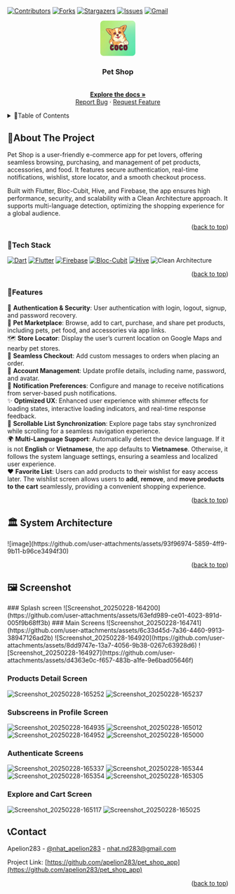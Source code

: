 <a name="readme-top"></a>
[![Contributors][contributors-shield]][contributors-url]
[![Forks][forks-shield]][forks-url]
[![Stargazers][stars-shield]][stars-url]
[![Issues][issues-shield]][issues-url]
[![Gmail][gmail-shield]][gmail-url]

<!-- PROJECT LOGO -->
<div align="center">
  <a href="https://github.com/apelion283/pet_shop_app/">
    <img src="assets/images/app_icon.png" alt="Logo" width="80" height="80">
  </a>
  <h3 align="center">Pet Shop</h3>
  <p align="center">
    <br />
    <a href="https://github.com/apelion283/pet_shop_app"><strong>Explore the docs »</strong></a>
    <br />
    <a href="https://github.com/apelion283/pet_shop_app/issues">Report Bug</a>
    ·
    <a href="https://github.com/apelion283/pet_shop_app/issues">Request Feature</a>
  </p>
</div>

<!-- TABLE OF CONTENTS -->
<details>
  <summary>📜Table of Contents</summary>
  <ol>
    <li>
      <a href="#about-the-project">About The Project</a>
      <ul>
        <li><a href="#tech-stack">Tech Stack</a></li>
        <li><a href="#features">Features</a></li>
      </ul>
    </li>
    <li><a href="#system-architecture">System Architecture</a></li>
    <li><a href="#screenshot">Screenshot</a></li>
    <li><a href="#contact">Contact</a></li>
  </ol>
</details>

<!-- ABOUT THE PROJECT -->

## 📌About The Project

Pet Shop is a user-friendly e-commerce app for pet lovers, offering seamless browsing, purchasing, and management of pet products, accessories, and food. It features secure authentication, real-time notifications, wishlist, store locator, and a smooth checkout process.

Built with Flutter, Bloc-Cubit, Hive, and Firebase, the app ensures high performance, security, and scalability with a Clean Architecture approach. It supports multi-language detection, optimizing the shopping experience for a global audience.

<p align="right">(<a href="#readme-top">back to top</a>)</p>

### 🚀Tech Stack
 [![Dart][dart.dev]][dart-url] [![Flutter][flutter.dev]][flutter-url] [![Firebase][firebase]][firebase-url] [![Bloc-Cubit][bloclibrary.dev]][bloc-cubit-url] [![Hive][hivedb]][hive-url] ![Clean Architecture][clean-architecture]
<p align="right">(<a href="#readme-top">back to top</a>)</p>

### 🎯Features  
🔐 **Authentication & Security**: User authentication with login, logout, signup, and password recovery.  
🐾 **Pet Marketplace**: Browse, add to cart, purchase, and share pet products, including pets, pet food, and accessories via app links.  
🗺️ **Store Locator**: Display the user’s current location on Google Maps and nearby pet stores.  
🛒 **Seamless Checkout**: Add custom messages to orders when placing an order.  
👤 **Account Management**: Update profile details, including name, password, and avatar.  
🔔 **Notification Preferences**: Configure and manage to receive notifications from server-based push notifications.  
✨ **Optimized UX**: Enhanced user experience with shimmer effects for loading states, interactive loading indicators, and real-time response feedback.  
📌 **Scrollable List Synchronization**: Explore page tabs stay synchronized while scrolling for a seamless navigation experience.  
🌍 **Multi-Language Support**: Automatically detect the device language. If it is not **English** or **Vietnamese**, the app defaults to **Vietnamese**. Otherwise, it follows the system language settings, ensuring a seamless and localized user experience.  
❤️ **Favorite List**: Users can add products to their wishlist for easy access later. The wishlist screen allows users to **add**, **remove**, and **move products to the cart** seamlessly, providing a convenient shopping experience.  

<p align="right">(<a href="#readme-top">back to top</a>)</p>
<!-- SYSTEM ARCHITECTURE -->

<h2 id="system-architecture">🏛️ System Architecture</h2>
![image](https://github.com/user-attachments/assets/93f96974-5859-4ff9-9b11-b96ce3494f30)

<p align="right">(<a href="#readme-top">back to top</a>)</p>

<!-- SCREENSHOT -->

<h2 id="screenshot">🖼️ Screenshot</h2>
### Splash screen
![Screenshot_20250228-164200](https://github.com/user-attachments/assets/63efd989-ce01-4023-891d-005f9b68ff3b)
### Main Screens
![Screenshot_20250228-164741](https://github.com/user-attachments/assets/6c33d45d-7a36-4460-9913-38947126ad2b)
![Screenshot_20250228-164920](https://github.com/user-attachments/assets/8dd9747e-13a7-4056-9b38-0267c63928d6)
![Screenshot_20250228-164927](https://github.com/user-attachments/assets/d4363e0c-f657-483b-a1fe-9e6bad05646f)

### Products Detail Screen
![Screenshot_20250228-165252](https://github.com/user-attachments/assets/ee4108dc-9a36-434d-a844-1bd71bec4da0)
![Screenshot_20250228-165237](https://github.com/user-attachments/assets/053587b3-7a24-41db-affd-fbc47ba33a58)
### Subscreens in Profile Screen
![Screenshot_20250228-164935](https://github.com/user-attachments/assets/48f6308b-80dd-4ce3-823a-ebb0a3820122)
![Screenshot_20250228-165012](https://github.com/user-attachments/assets/34921825-8e83-44e3-8729-203a4e4e0b3c)
![Screenshot_20250228-164952](https://github.com/user-attachments/assets/e6569acf-de44-4577-860f-01e3ca91b349)
![Screenshot_20250228-165000](https://github.com/user-attachments/assets/536d7f04-9ee4-43d8-a940-d68b111a9125)
### Authenticate Screens
![Screenshot_20250228-165337](https://github.com/user-attachments/assets/26a27a5c-920c-487e-87ba-d94bd80cad1e)
![Screenshot_20250228-165344](https://github.com/user-attachments/assets/34a5f29a-f690-465c-975e-0435ca81249b)
![Screenshot_20250228-165354](https://github.com/user-attachments/assets/304c1de2-a9e6-4068-ad03-e155777f283d)
![Screenshot_20250228-165305](https://github.com/user-attachments/assets/47fa8951-bcbe-4502-9ac1-b7bf2a4f91f9)
### Explore and Cart Screen
![Screenshot_20250228-165117](https://github.com/user-attachments/assets/731ed255-7442-43b1-a2b1-05689c6f22fb)
![Screenshot_20250228-165025](https://github.com/user-attachments/assets/ccea5002-b19a-47fa-bf6c-bae66a9e42a1)

<!-- CONTACT -->
## 📞Contact

Apelion283 - [@nhat_apelion283](https://x.com/nhat_apelion283) - nhat.nd283@gmail.com

Project Link: [https://github.com/apelion283/pet_shop_app](https://github.com/apelion283/pet_shop_app)

<p align="right">(<a href="#readme-top">back to top</a>)</p>

<!-- MARKDOWN LINKS & IMAGES -->
<!-- https://www.markdownguide.org/basic-syntax/#reference-style-links -->

[contributors-shield]: https://img.shields.io/github/contributors/apelion283/pet_shop_app.svg?style=for-the-badge
[contributors-url]: https://github.com/apelion283/pet_shop_app/graphs/contributors
[forks-shield]: https://img.shields.io/github/forks/apelion283/pet_shop_app.svg?style=for-the-badge
[forks-url]: https://github.com/apelion283/pet_shop_app/forks
[stars-shield]: https://img.shields.io/github/stars/apelion283/pet_shop_app.svg?style=for-the-badge
[stars-url]: https://github.com/apelion283/pet_shop_app/stargazers
[issues-shield]: https://img.shields.io/github/issues/apelion283/pet_shop_app.svg?style=for-the-badge
[issues-url]: https://github.com/apelion283/tour_booking/issues
[gmail-shield]: https://img.shields.io/badge/Gmail%20-%20white?style=for-the-badge&logo=gmail&labelColor=%23f9bc08&color=%230175C2
[gmail-url]: mailto:nhat.nd283@gmail.com
[dart.dev]: https://img.shields.io/badge/Dart-%20white?style=for-the-badge&logo=dart&labelColor=Black&color=%234486f2
[dart-url]: https://dart.dev/
[flutter.dev]: https://img.shields.io/badge/Flutter-%20white?style=for-the-badge&logo=flutter&labelColor=%234486f2&color=%234486f2
[flutter-url]: https://flutter.dev/
[firebase]: https://img.shields.io/badge/firebase-ffca28?style=for-the-badge&logo=firebase&logoColor=black
[firebase-url]:https://firebase.google.com/
[bloclibrary.dev]: https://img.shields.io/badge/Bloc--Cubit-white?style=for-the-badge&logo=data%3Aimage%2Fsvg%2Bxml%3Bbase64%2CPHN2ZyB3aWR0aD0iMjcwMCIgaGVpZ2h0PSIyNzAwIiB2aWV3Qm94PSIwIDAgOTAwIDkwMCIgZmlsbD0ibm9uZSIgeG1sbnM9Imh0dHA6Ly93d3cudzMub3JnLzIwMDAvc3ZnIj4NCjxwYXRoIGQ9Ik02NTAuMTMzIDU2Ni4zMTFMNDUyLjI3MyA2ODguNTdMMjUyLjAzNSA1NjguMjE0TDI1MC4xMzMgMzM0LjYzOEw0NDkuNDE5IDIxMi4zNzlMNjQ5LjE4MiAzMzIuMjZMNjUwLjEzMyA1NjYuMzExWiIgZmlsbD0iYmxhY2siLz4NCjxwYXRoIGQ9Ik00NTAuODY2IDQ1NS45NjlMNjAzLjYxMyAzNjEuODNMNDQ5Ljc2NyAyNjkuNTIyTDI5Ni4yODcgMzYzLjY2Mkw0NTAuODY2IDQ1NS45NjlaIiBmaWxsPSIjMDA4NEMxIi8%2BDQo8cGF0aCBkPSJNNjA0LjM0NiA1NDIuMDVMNjAzLjYxMyAzNjEuODNMNDUwLjg2NiA0NTUuOTY5TDQ1MS45NjUgNjM2LjE4OUw2MDQuMzQ2IDU0Mi4wNVoiIGZpbGw9IiMwMEQzQjkiLz4NCjxwYXRoIGQ9Ik0yOTYuMjg3IDM2My42NjJMNDUwLjg2NiA0NTUuOTY5TDQ1MS45NjUgNjM2LjE4OUwyOTcuNzUyIDU0My41MTVMMjk2LjI4NyAzNjMuNjYyWiIgZmlsbD0iIzgyRURERiIvPg0KPC9zdmc%2BDQo%3D&color=%23b4e3c4
[bloc-cubit-url]: https://bloclibrary.dev/
[hivedb]: https://img.shields.io/badge/Hive%20Databse%20-%20%23575fe0?style=for-the-badge&color=%23575fe0
[hive-url]: https://pub.dev/packages/hive
[clean-architecture]: https://img.shields.io/badge/Clean%20Architecture%20-%20white?style=for-the-badge&color=%23770C56
